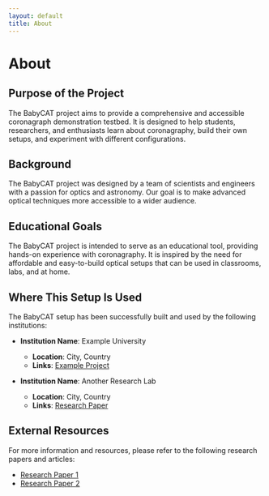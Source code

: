 ```yaml
---
layout: default
title: About
---
```


# About

## Purpose of the Project

The BabyCAT project aims to provide a comprehensive and accessible coronagraph demonstration testbed. It is designed to help students, researchers, and enthusiasts learn about coronagraphy, build their own setups, and experiment with different configurations.

## Background

The BabyCAT project was designed by a team of scientists and engineers with a passion for optics and astronomy. Our goal is to make advanced optical techniques more accessible to a wider audience.

## Educational Goals

The BabyCAT project is intended to serve as an educational tool, providing hands-on experience with coronagraphy. It is inspired by the need for affordable and easy-to-build optical setups that can be used in classrooms, labs, and at home.

## Where This Setup Is Used

The BabyCAT setup has been successfully built and used by the following institutions:

- **Institution Name**: Example University
  - **Location**: City, Country
  - **Links**: [Example Project](https://example.com/project)

- **Institution Name**: Another Research Lab
  - **Location**: City, Country
  - **Links**: [Research Paper](https://example.com/research)

## External Resources

For more information and resources, please refer to the following research papers and articles:

- [Research Paper 1](https://example.com/paper1)
- [Research Paper 2](https://example.com/paper2)
